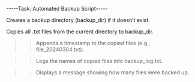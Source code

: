 -----Task: Automated Backup Script-----

 Creates a backup directory (backup_dir) if it doesn’t exist.

 Copies all .txt files from the current directory to backup_dir.

>> Appends a timestamp to the copied files (e.g., file_20240304.txt).

>> Logs the names of copied files into backup_log.txt.

>> Displays a message showing how many files were backed up.
